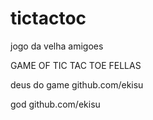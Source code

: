 # tictactoc
jogo da velha amigoes

GAME OF TIC TAC TOE FELLAS

deus do game github.com/ekisu

god  github.com/ekisu
